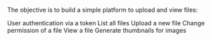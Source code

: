 
The objective is to build a simple platform to upload and view files:

User authentication via a token
List all files
Upload a new file
Change permission of a file
View a file
Generate thumbnails for images

